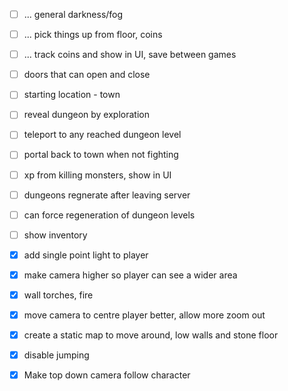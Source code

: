 - [ ] ... general darkness/fog
- [ ] ... pick things up from floor, coins
- [ ] ... track coins and show in UI, save between games
- [ ] doors that can open and close
- [ ] starting location - town
- [ ] reveal dungeon by exploration
- [ ] teleport to any reached dungeon level
- [ ] portal back to town when not fighting
- [ ] xp from killing monsters, show in UI
- [ ] dungeons regnerate after leaving server
- [ ] can force regeneration of dungeon levels
- [ ] show inventory

- [x] add single point light to player
- [x] make camera higher so player can see a wider area
- [x] wall torches, fire
- [x] move camera to centre player better, allow more zoom out
- [x] create a static map to move around, low walls and stone floor
- [x] disable jumping
- [x] Make top down camera follow character
